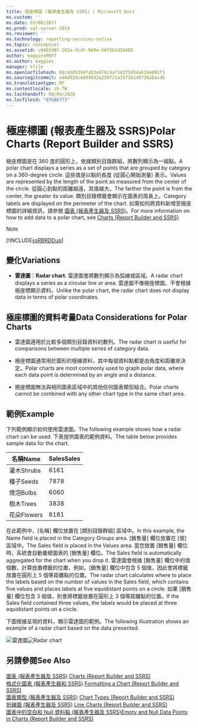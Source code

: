 ```yaml
---
title: 極座標圖 (報表產生器及 SSRS) | Microsoft Docs
ms.custom: ''
ms.date: 03/08/2017
ms.prod: sql-server-2014
ms.reviewer: ''
ms.technology: reporting-services-native
ms.topic: conceptual
ms.assetid: c9402d8f-202a-4cdf-949e-50f5b1d2b885
author: maggiesMSFT
ms.author: maggies
manager: kfile
ms.openlocfilehash: b8c4dd9394fab3e076c4a714375954a616e081f3
ms.sourcegitcommit: ad4d92dce894592a259721a1571b1d8736abacdb
ms.translationtype: MT
ms.contentlocale: zh-TW
ms.lasthandoff: 08/04/2020
ms.locfileid: "87686773"
---
```

# <a name="polar-charts-report-builder-and-ssrs"></a><span data-ttu-id="eba3e-102">極座標圖 (報表產生器及 SSRS)</span><span class="sxs-lookup"><span data-stu-id="eba3e-102">Polar Charts (Report Builder and SSRS)</span></span>
  <span data-ttu-id="eba3e-103">極座標圖是在 360 度的圓形上，依據類別目錄群組，將數列顯示為一組點。</span><span class="sxs-lookup"><span data-stu-id="eba3e-103">A polar chart displays a series as a set of points that are grouped by category on a 360-degree circle.</span></span> <span data-ttu-id="eba3e-104">這些值是以點的長度 (從圓心開始測量) 表示。</span><span class="sxs-lookup"><span data-stu-id="eba3e-104">Values are represented by the length of the point as measured from the center of the circle.</span></span> <span data-ttu-id="eba3e-105">從圓心到點的距離越遠，其值越大。</span><span class="sxs-lookup"><span data-stu-id="eba3e-105">The farther the point is from the center, the greater its value.</span></span> <span data-ttu-id="eba3e-106">類別目錄標籤會顯示在圖表的周長上。</span><span class="sxs-lookup"><span data-stu-id="eba3e-106">Category labels are displayed on the perimeter of the chart.</span></span> <span data-ttu-id="eba3e-107">如需如何將資料新增至極座標圖的詳細資訊，請參閱 [圖表 &#40;報表產生器及 SSRS&#41;](charts-report-builder-and-ssrs.md)。</span><span class="sxs-lookup"><span data-stu-id="eba3e-107">For more information on how to add data to a polar chart, see [Charts &#40;Report Builder and SSRS&#41;](charts-report-builder-and-ssrs.md).</span></span>  
  
> [!NOTE]  
>  [!INCLUDE[ssRBRDDup](../../includes/ssrbrddup-md.md)]  
  
## <a name="variations"></a><span data-ttu-id="eba3e-108">變化</span><span class="sxs-lookup"><span data-stu-id="eba3e-108">Variations</span></span>  
  
-   <span data-ttu-id="eba3e-109">**雷達圖**：</span><span class="sxs-lookup"><span data-stu-id="eba3e-109">**Radar chart**.</span></span> <span data-ttu-id="eba3e-110">雷達圖會將數列顯示為弧線或區域。</span><span class="sxs-lookup"><span data-stu-id="eba3e-110">A radar chart displays a series as a circular line or area.</span></span> <span data-ttu-id="eba3e-111">雷達圖不像極座標圖，不會根據極座標顯示資料。</span><span class="sxs-lookup"><span data-stu-id="eba3e-111">Unlike the polar chart, the radar chart does not display data in terms of polar coordinates.</span></span>  
  
## <a name="data-considerations-for-polar-charts"></a><span data-ttu-id="eba3e-112">極座標圖的資料考量</span><span class="sxs-lookup"><span data-stu-id="eba3e-112">Data Considerations for Polar Charts</span></span>  
  
-   <span data-ttu-id="eba3e-113">雷達圖適用於比較多個類別目錄資料的數列。</span><span class="sxs-lookup"><span data-stu-id="eba3e-113">The radar chart is useful for comparisons between multiple series of category data.</span></span>  
  
-   <span data-ttu-id="eba3e-114">極座標圖通常用於圖形的極線資料，其中每個資料點都是由角度和距離來決定。</span><span class="sxs-lookup"><span data-stu-id="eba3e-114">Polar charts are most commonly used to graph polar data, where each data point is determined by an angle and a distance.</span></span>  
  
-   <span data-ttu-id="eba3e-115">極座標圖無法與相同圖表區域中的其他任何圖表類型結合。</span><span class="sxs-lookup"><span data-stu-id="eba3e-115">Polar charts cannot be combined with any other chart type in the same chart area.</span></span>  
  
## <a name="example"></a><span data-ttu-id="eba3e-116">範例</span><span class="sxs-lookup"><span data-stu-id="eba3e-116">Example</span></span>  
 <span data-ttu-id="eba3e-117">下列範例顯示如何使用雷達圖。</span><span class="sxs-lookup"><span data-stu-id="eba3e-117">The following example shows how a radar chart can be used.</span></span> <span data-ttu-id="eba3e-118">下表提供圖表的範例資料。</span><span class="sxs-lookup"><span data-stu-id="eba3e-118">The table below provides sample data for the chart.</span></span>  
  
|<span data-ttu-id="eba3e-119">名稱</span><span class="sxs-lookup"><span data-stu-id="eba3e-119">Name</span></span>|<span data-ttu-id="eba3e-120">Sales</span><span class="sxs-lookup"><span data-stu-id="eba3e-120">Sales</span></span>|  
|----------|-----------|  
|<span data-ttu-id="eba3e-121">灌木</span><span class="sxs-lookup"><span data-stu-id="eba3e-121">Shrubs</span></span>|<span data-ttu-id="eba3e-122">61</span><span class="sxs-lookup"><span data-stu-id="eba3e-122">61</span></span>|  
|<span data-ttu-id="eba3e-123">種子</span><span class="sxs-lookup"><span data-stu-id="eba3e-123">Seeds</span></span>|<span data-ttu-id="eba3e-124">78</span><span class="sxs-lookup"><span data-stu-id="eba3e-124">78</span></span>|  
|<span data-ttu-id="eba3e-125">燈泡</span><span class="sxs-lookup"><span data-stu-id="eba3e-125">Bulbs</span></span>|<span data-ttu-id="eba3e-126">60</span><span class="sxs-lookup"><span data-stu-id="eba3e-126">60</span></span>|  
|<span data-ttu-id="eba3e-127">樹木</span><span class="sxs-lookup"><span data-stu-id="eba3e-127">Trees</span></span>|<span data-ttu-id="eba3e-128">38</span><span class="sxs-lookup"><span data-stu-id="eba3e-128">38</span></span>|  
|<span data-ttu-id="eba3e-129">花朵</span><span class="sxs-lookup"><span data-stu-id="eba3e-129">Flowers</span></span>|<span data-ttu-id="eba3e-130">81</span><span class="sxs-lookup"><span data-stu-id="eba3e-130">81</span></span>|  
  
 <span data-ttu-id="eba3e-131">在此範例中，[名稱] 欄位放置在 [類別目錄群組] 區域中。</span><span class="sxs-lookup"><span data-stu-id="eba3e-131">In this example, the Name field is placed in the Category Groups area.</span></span> <span data-ttu-id="eba3e-132">[銷售量] 欄位放置在 [值] 區域中。</span><span class="sxs-lookup"><span data-stu-id="eba3e-132">The Sales field is placed in the Values area.</span></span> <span data-ttu-id="eba3e-133">當您放置 [銷售量] 欄位時，系統會自動彙總圖表的 [銷售量] 欄位。</span><span class="sxs-lookup"><span data-stu-id="eba3e-133">The Sales field is automatically aggregated for the chart when you drop it.</span></span> <span data-ttu-id="eba3e-134">雷達圖會根據 [銷售量] 欄位中的值個數，計算放置標籤的位置，例如，[銷售量] 欄位中包含 5 個值，因此會將標籤放置在圓形上 5 個等距離點的位置。</span><span class="sxs-lookup"><span data-stu-id="eba3e-134">The radar chart calculates where to place the labels based on the number of values in the Sales field, which contains five values and places labels at five equidistant points on a circle.</span></span> <span data-ttu-id="eba3e-135">如果 [銷售量] 欄位包含 3 個值，則會將標籤放置在圓形上 3 個等距離點的位置。</span><span class="sxs-lookup"><span data-stu-id="eba3e-135">If the Sales field contained three values, the labels would be placed at three equidistant points on a circle.</span></span>  
  
 <span data-ttu-id="eba3e-136">下圖根據呈現的資料，顯示雷達圖的範例。</span><span class="sxs-lookup"><span data-stu-id="eba3e-136">The following illustration shows an example of a radar chart based on the data presented.</span></span>  
  
 <span data-ttu-id="eba3e-137">![雷達圖](../media/rs-radarchart.gif "雷達圖")</span><span class="sxs-lookup"><span data-stu-id="eba3e-137">![Radar chart](../media/rs-radarchart.gif "Radar chart")</span></span>  
  
## <a name="see-also"></a><span data-ttu-id="eba3e-138">另請參閱</span><span class="sxs-lookup"><span data-stu-id="eba3e-138">See Also</span></span>  
 <span data-ttu-id="eba3e-139">[圖表 &#40;報表產生器及 SSRS&#41;](charts-report-builder-and-ssrs.md) </span><span class="sxs-lookup"><span data-stu-id="eba3e-139">[Charts &#40;Report Builder and SSRS&#41;](charts-report-builder-and-ssrs.md) </span></span>  
 <span data-ttu-id="eba3e-140">[格式化圖表 &#40;報表產生器和 SSRS&#41;](formatting-a-chart-report-builder-and-ssrs.md) </span><span class="sxs-lookup"><span data-stu-id="eba3e-140">[Formatting a Chart &#40;Report Builder and SSRS&#41;](formatting-a-chart-report-builder-and-ssrs.md) </span></span>  
 <span data-ttu-id="eba3e-141">[圖表類型 &#40;報表產生器及 SSRS&#41;](chart-types-report-builder-and-ssrs.md) </span><span class="sxs-lookup"><span data-stu-id="eba3e-141">[Chart Types &#40;Report Builder and SSRS&#41;](chart-types-report-builder-and-ssrs.md) </span></span>  
 <span data-ttu-id="eba3e-142">[折線圖 &#40;報表產生器及 SSRS&#41;](line-charts-report-builder-and-ssrs.md) </span><span class="sxs-lookup"><span data-stu-id="eba3e-142">[Line Charts &#40;Report Builder and SSRS&#41;](line-charts-report-builder-and-ssrs.md) </span></span>  
 [<span data-ttu-id="eba3e-143">圖表中的空白和 Null 資料點 &#40;報表產生器及 SSRS&#41;</span><span class="sxs-lookup"><span data-stu-id="eba3e-143">Empty and Null Data Points in Charts &#40;Report Builder and SSRS&#41;</span></span>](empty-and-null-data-points-in-charts-report-builder-and-ssrs.md)  
  
  
